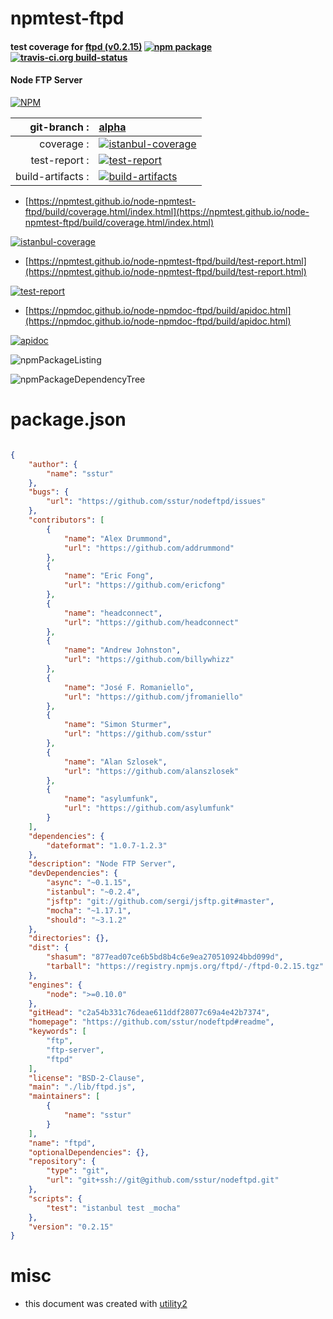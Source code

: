 # npmtest-ftpd

#### test coverage for  [ftpd (v0.2.15)](https://github.com/sstur/nodeftpd#readme)  [![npm package](https://img.shields.io/npm/v/npmtest-ftpd.svg?style=flat-square)](https://www.npmjs.org/package/npmtest-ftpd) [![travis-ci.org build-status](https://api.travis-ci.org/npmtest/node-npmtest-ftpd.svg)](https://travis-ci.org/npmtest/node-npmtest-ftpd)

#### Node FTP Server

[![NPM](https://nodei.co/npm/ftpd.png?downloads=true&downloadRank=true&stars=true)](https://www.npmjs.com/package/ftpd)

| git-branch : | [alpha](https://github.com/npmtest/node-npmtest-ftpd/tree/alpha)|
|--:|:--|
| coverage : | [![istanbul-coverage](https://npmtest.github.io/node-npmtest-ftpd/build/coverage.badge.svg)](https://npmtest.github.io/node-npmtest-ftpd/build/coverage.html/index.html)|
| test-report : | [![test-report](https://npmtest.github.io/node-npmtest-ftpd/build/test-report.badge.svg)](https://npmtest.github.io/node-npmtest-ftpd/build/test-report.html)|
| build-artifacts : | [![build-artifacts](https://npmtest.github.io/node-npmtest-ftpd/glyphicons_144_folder_open.png)](https://github.com/npmtest/node-npmtest-ftpd/tree/gh-pages/build)|

- [https://npmtest.github.io/node-npmtest-ftpd/build/coverage.html/index.html](https://npmtest.github.io/node-npmtest-ftpd/build/coverage.html/index.html)

[![istanbul-coverage](https://npmtest.github.io/node-npmtest-ftpd/build/screenCapture.buildCi.browser.%252Ftmp%252Fbuild%252Fcoverage.lib.html.png)](https://npmtest.github.io/node-npmtest-ftpd/build/coverage.html/index.html)

- [https://npmtest.github.io/node-npmtest-ftpd/build/test-report.html](https://npmtest.github.io/node-npmtest-ftpd/build/test-report.html)

[![test-report](https://npmtest.github.io/node-npmtest-ftpd/build/screenCapture.buildCi.browser.%252Ftmp%252Fbuild%252Ftest-report.html.png)](https://npmtest.github.io/node-npmtest-ftpd/build/test-report.html)

- [https://npmdoc.github.io/node-npmdoc-ftpd/build/apidoc.html](https://npmdoc.github.io/node-npmdoc-ftpd/build/apidoc.html)

[![apidoc](https://npmdoc.github.io/node-npmdoc-ftpd/build/screenCapture.buildCi.browser.%252Ftmp%252Fbuild%252Fapidoc.html.png)](https://npmdoc.github.io/node-npmdoc-ftpd/build/apidoc.html)

![npmPackageListing](https://npmtest.github.io/node-npmtest-ftpd/build/screenCapture.npmPackageListing.svg)

![npmPackageDependencyTree](https://npmtest.github.io/node-npmtest-ftpd/build/screenCapture.npmPackageDependencyTree.svg)



# package.json

```json

{
    "author": {
        "name": "sstur"
    },
    "bugs": {
        "url": "https://github.com/sstur/nodeftpd/issues"
    },
    "contributors": [
        {
            "name": "Alex Drummond",
            "url": "https://github.com/addrummond"
        },
        {
            "name": "Eric Fong",
            "url": "https://github.com/ericfong"
        },
        {
            "name": "headconnect",
            "url": "https://github.com/headconnect"
        },
        {
            "name": "Andrew Johnston",
            "url": "https://github.com/billywhizz"
        },
        {
            "name": "José F. Romaniello",
            "url": "https://github.com/jfromaniello"
        },
        {
            "name": "Simon Sturmer",
            "url": "https://github.com/sstur"
        },
        {
            "name": "Alan Szlosek",
            "url": "https://github.com/alanszlosek"
        },
        {
            "name": "asylumfunk",
            "url": "https://github.com/asylumfunk"
        }
    ],
    "dependencies": {
        "dateformat": "1.0.7-1.2.3"
    },
    "description": "Node FTP Server",
    "devDependencies": {
        "async": "~0.1.15",
        "istanbul": "~0.2.4",
        "jsftp": "git://github.com/sergi/jsftp.git#master",
        "mocha": "~1.17.1",
        "should": "~3.1.2"
    },
    "directories": {},
    "dist": {
        "shasum": "877ead07ce6b5bd8b4c6e9ea270510924bbd099d",
        "tarball": "https://registry.npmjs.org/ftpd/-/ftpd-0.2.15.tgz"
    },
    "engines": {
        "node": ">=0.10.0"
    },
    "gitHead": "c2a54b331c76deae611ddf28077c69a4e42b7374",
    "homepage": "https://github.com/sstur/nodeftpd#readme",
    "keywords": [
        "ftp",
        "ftp-server",
        "ftpd"
    ],
    "license": "BSD-2-Clause",
    "main": "./lib/ftpd.js",
    "maintainers": [
        {
            "name": "sstur"
        }
    ],
    "name": "ftpd",
    "optionalDependencies": {},
    "repository": {
        "type": "git",
        "url": "git+ssh://git@github.com/sstur/nodeftpd.git"
    },
    "scripts": {
        "test": "istanbul test _mocha"
    },
    "version": "0.2.15"
}
```



# misc
- this document was created with [utility2](https://github.com/kaizhu256/node-utility2)
